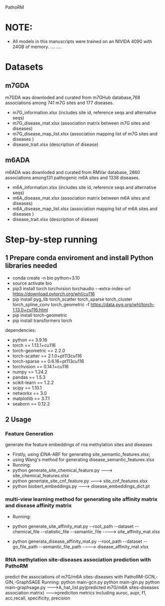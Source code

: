 PathoRM

# NOTE:
+ All models in this manuscripts were trained on an NIVIDA 4090 with 24GB of memory. 
....
....

# Datasets 
## m7GDA
m7GDA was downloded and curated from m7GHub database,768 associations among 741 m7G sites and 177 diseases.
+ m7G_information.xlsx (includes site id, reference seqs and alternative seqs) 
+ m7G_disease_mat.xlsx (association matrix between m7G sites and diseases)
+ m7G_disease_map_list.xlsx (association mapping list of m7G sites and diseases )
+ disease_trait.xlsx (description of disease)

## m6ADA
m6ADA was downloded and curated from RMVar database, 2860 associations among131 pathogenic m6A sites and 1338 diseases.
+ m6A_information.xlsx (includes site id, reference seqs and alternative seqs) 
+ m6A_disease_mat.xlsx (association matrix between m6A sites and diseases)
+ m6A_disease_map_list.xlsx (association mapping list of m6A sites and diseases )
+ disease_trait.xlsx (description of disease)


# Step-by-step running  

## 1 Prepare conda enviroment and install Python libraries needed 
+ conda create -n bio python=3.10
+ source activate bio 
+ pip3 install torch torchvision torchaudio --extra-index-url https://download.pytorch.org/whl/cu116
+ pip install pyg_lib torch_scatter torch_sparse torch_cluster torch_spline_conv torch_geometric -f https://data.pyg.org/whl/torch-1.13.0+cu116.html
+ pip install torch-geometric
+ pip install transformers torch

dependencies: 
   + python == 3.9.16 
   + torch == 1.13.1+cu116
   + torch-geometric == 2.2.0 
   + torch-scatter == 2.1.0+pt113cu116
   + torch-sparse == 0.6.16+pt113cu116
   + torchvision == 0.14.1+cu116
   + numpy == 1.24.2 
   + pandas == 1.5.3
   + scikit-learn == 1.2.2 
   + scipy == 1.10.1
   + networkx == 3.0
   + matplotlib == 3.7.1 
   + seaborn == 0.12.2

## 2 Usage 
### Feature Generation
generate the feature embeddings of rna methylation sites and diseases 
+ Firstly, using iDNA-ABF for generating site_semantic_features.xlsx; 
+ using Wang's method for generating disease_semantic_featurex.xlsx
+ Running:
+    python generate_site_chemical_feature.py ---> site_chemical_features.xlsx
+    python genertate_site_cnf_feature.py ---> site_cnf_features.xlsx
+    python biobert_embeddings.py ---> disease_embeddings_dict.pt

### multi-view learning method for generating site affinity matrix and disease affinity matrix
+ Running:
+ python generate_site_affinity_mat.py --root_path  --dataset  --chemical_file  --statistic_file  --semantic_file 
----> site_affinity_mat.xlsx

+ python generata_disease_affinity_mat.py --root_path --dataset --go_file_path --semantic_file_path 
----> disease_affinity_mat.xlsx

### RNA methylation site-diseases association prediction with PathoRM
predict the associations of m7G/m6A sites-diseases with PathoRM-GCN,-GIN,-GraphSAGE
Running: 
    python main-gcn.py 
    python main-gin.py
    python main-graphsage.py
    --->A_hat_list.py(predicted m7G/m6A sites-diseases association matrix)
    --->prediciton metrics including auroc, aupr, f1, acc,recall, specificity, precision 
